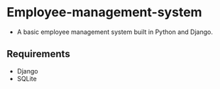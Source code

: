 # Employee-management-system
- A basic employee management system built in Python and Django.

## Requirements
- Django
- SQLite
